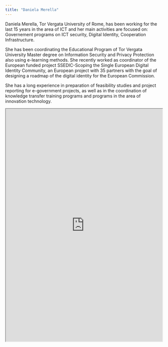 ```yaml
---
title: "Daniela Merella"
---
```


Daniela Merella, Tor Vergata University of Rome, has been working for the last 15 years in the area of ICT and her main activities are focused on: Governement programs on ICT security, Digital Identity, Cooperation Infrastructure. 

She has been coordinating the Educational Program of Tor Vergata University Master degree on Information Security and Privacy Protection also using e-learning methods. She recently worked as coordinator of the European funded project SSEDIC-Scoping the Single European Digital Identity Community, an European project with 35 partners with the goal of designing a roadmap of the digital identity for the European Commission.

She has a long experience in preparation of feasibility studies and project reporting for e-government projects, as well as in the coordination of knowledge transfer training programs and programs in the area of innovation technology.

<iframe height="750" width="100%" src="https://ewelton.github.io/ktest/wiki.html#Daniela%20Merella"></iframe>
